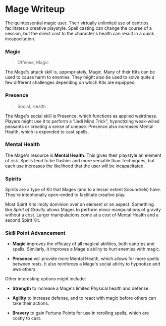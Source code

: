 # Mage Writeup

The quintessential magic user. Their virtually unlimited use of cantrips facilitates a creative playstyle. Spell casting can change the course of a session, but the direct cost to the character's health can result in a quick incapacitation.

### Magic

> Offense, Magic

The Mage's attack skill is, appropriately, Magic. Many of their Kits can be used to cause harm to enemies. They might also be used to solve quite a few different challenges depending on which Kits are equipped.

### Presence

> Social, Health

The Mage's social skill is Presence, which functions as applied weirdness. Players might use it to perform a "Jedi Mind Trick", hypnotizing weak-willed peasants or creating a sense of unease. Presence also increases Mental Health, which is expended to cast spells.

### Mental Health

The Mage's resource is **Mental Health**. This gives their playstyle an element of risk. Spells tend to be flashier and more versatile than Techniques, but each use increases the likelihood that the user will be incapacitated.

### Spirits

Spirits are a type of Kit that Mages (and to a lesser extent Scoundrels) have. They're intentionally open-ended to facilitate creative play.

Most Spirit Kits imply dominion over an element or an aspect. Something like _Spirit of Gravity_ allows Mages to perform minor manipulations of gravity without a cost. Larger manipulations come at a cost of Mental Health and a second Spirit Kit.

### Skill Point Advancement

- **Magic** improves the efficacy of all magical abilities, both cantrips and spells. Similarly, it improves a Mage's ability to hurt enemies with magic.

- **Presence** will provide more Mental Health, which allows for more spells between rests. It also reinforces a Mage's social ability to hypnotize and awe others.

Other interesting options might include:

- **Strength** to increase a Mage's limited Physical health and defense.

- **Agility** to increase defense, and to react with magic before others can take their actions.

- **Bravery** to gain Fortune Points for use in rerolling spells, which are costly to cast.
